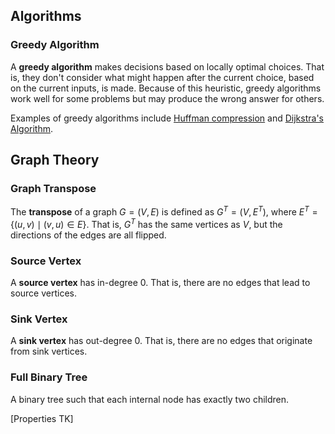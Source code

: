 ## Algorithms

### Greedy Algorithm

A **greedy algorithm** makes decisions based on locally optimal choices. That is, they don't consider what might happen after the current choice, based on the current inputs, is made. Because of this heuristic, greedy algorithms work well for some problems but may produce the wrong answer for others.

Examples of greedy algorithms include [Huffman compression](Huffman%20Encoding.md) and [Dijkstra's Algorithm](Shortest%20Path.md#Dijkstra's%20Algorithm).

## Graph Theory

### Graph Transpose

The **transpose** of a graph $G=(V, E)$ is defined as $G^T=(V, E^T)$, where $E^T=\{(u, v)\mid (v, u)\in E\}$. That is, $G^T$ has the same vertices as $V$, but the directions of the edges are all flipped.

### Source Vertex

A **source vertex** has in-degree 0. That is, there are no edges that lead to source vertices.

### Sink Vertex

A **sink vertex** has out-degree 0. That is, there are no edges that originate from sink vertices.

### Full Binary Tree

A binary tree such that each internal node has exactly two children.

[Properties TK]